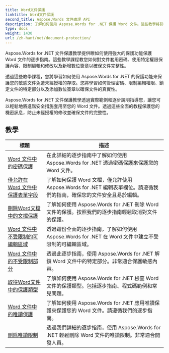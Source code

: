```yaml
---
title: Word文件保護
linktitle: Word文件保護
second_title: Aspose.Words 文件處理 API
description: 了解如何使用 Aspose.Words for .NET 保護 Word 文件。這些教學將引導您了解各種保護方法，例如鎖定變更、密碼保護、限制對文件元素的存取等等。
type: docs
weight: 1430
url: /zh-hant/net/document-protection/
---
```

Aspose.Words for .NET 文件保護教學提供瞭如何使用強大的保護功能保護 Word 文件的逐步指南。這些教學課程教您如何對文件套用密碼、使用特定權限保護內容、限制編輯和修改以及新增數位簽章以確保文件完整性。

透過這些教學課程，您將學習如何使用 Aspose.Words for .NET 的保護功能來保護您的敏感文件免遭未經授權的存取。您將學習如何管理密碼、限制編輯權限、鎖定文件的特定部分以及添加數位簽章以確保文件的真實性。

Aspose.Words for .NET 文件保護教學透過實際範例和逐步說明指導您，讓您可以輕鬆地將進階安全措施套用至您的 Word 文件。透過這些全面的教程保護您的機密訊息，防止未經授權的修改並確保文件的完整性。

 ## 教學
| 標題 | 描述 |
| --- | --- |
| [Word 文件中的密碼保護](./password-protection/) | 在此詳細的逐步指南中了解如何使用 Aspose.Words for .NET 透過密碼保護來保護您的 Word 文件。 |
| [僅允許在 Word 文件中保護表單字段](./allow-only-form-fields-protect/) | 了解如何保護 Word 文檔，僅允許使用 Aspose.Words for .NET 編輯表單欄位。請遵循我們的指南，確保您的文件安全且易於編輯。 |
| [刪除Word文檔中的文檔保護](./remove-document-protection/) | 了解如何使用 Aspose.Words for .NET 刪除 Word 文件的保護。按照我們的逐步指南輕鬆取消對文件的保護。 |
| [Word 文件中不受限制的可編輯區域](./unrestricted-editable-regions/) | 透過這份全面的逐步指南，了解如何使用 Aspose.Words for .NET 在 Word 文件中建立不受限制的可編輯區域。 |
| [Word 文件中的不受限制部分](./unrestricted-section/) | 透過此逐步指南，使用 Aspose.Words for .NET 解鎖 Word 文件中的特定部分。非常適合保護敏感內容。 |
| [取得Word文件中的保護類型](./get-protection-type/) | 了解如何使用 Aspose.Words for .NET 檢查 Word 文件的保護類型。包括逐步指南、程式碼範例和常見問題。 |
| [Word 文件中的唯讀保護](./read-only-protection/) | 了解如何使用 Aspose.Words for .NET 應用唯讀保護來保護您的 Word 文件。請遵循我們的逐步指南。 |
| [刪除唯讀限制](./remove-read-only-restriction/) | 透過我們詳細的逐步指南，使用 Aspose.Words for .NET 輕鬆刪除 Word 文件的唯讀限制。非常適合開發人員。 |